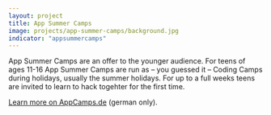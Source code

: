 ```yaml
---
layout: project
title: App Summer Camps
image: projects/app-summer-camps/background.jpg
indicator: "appsummercamps"
---
```


App Summer Camps are an offer to the younger audience. For teens of ages 11-16 App Summer Camps are run as – you guessed it – Coding Camps during holidays, usually the summer holidays. For up to a full weeks teens are invited to learn to hack togehter for the first time.

<a href="http://www.appcamps.de/" target="_blank" class="ots_action">Learn more on AppCamps.de</a> (german only).


